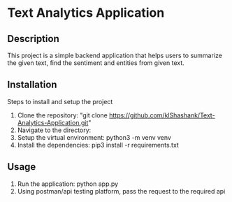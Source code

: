 # Text Analytics Application

## Description
This project is a simple backend application that helps users to summarize the given text, find the sentiment and entities from given text.

## Installation
Steps to install and setup the project
1. Clone the repository: "git clone https://github.com/klShashank/Text-Analytics-Application.git"
2. Navigate to the directory: 
3. Setup the virtual environment: python3 -m venv venv
4. Install the dependencies: pip3 install -r requirements.txt

## Usage
1. Run the application: python app.py
2. Using postman/api testing platform, pass the request to the required api

